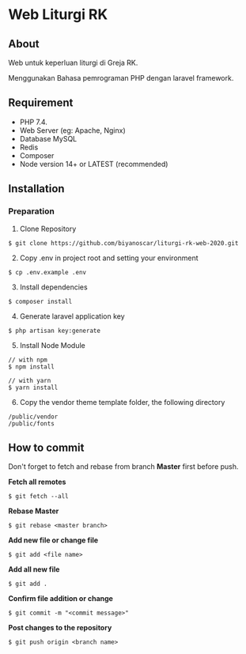 # Web Liturgi RK

## About

Web untuk keperluan liturgi di Greja RK.

Menggunakan Bahasa pemrograman PHP dengan laravel framework.

## Requirement

- PHP 7.4.
- Web Server (eg: Apache, Nginx)
- Database MySQL
- Redis
- Composer
- Node version 14+ or LATEST (recommended)

## Installation

### Preparation

1. Clone Repository

```
$ git clone https://github.com/biyanoscar/liturgi-rk-web-2020.git
```

2. Copy .env in project root and setting your environment

```
$ cp .env.example .env
```

3. Install dependencies

```
$ composer install
```

4. Generate laravel application key

```
$ php artisan key:generate
```

5. Install Node Module

```
// with npm
$ npm install

// with yarn
$ yarn install
```

6. Copy the vendor theme template folder, the following directory

```
/public/vendor
/public/fonts
```
## How to commit

Don't forget to fetch and rebase from branch <b>Master</b> first before push.

**Fetch all remotes**

```
$ git fetch --all
```

**Rebase Master**

```
$ git rebase <master branch>
```

**Add new file or change file**

```
$ git add <file name>
```

**Add all new file**

```
$ git add .
```

**Confirm file addition or change**

```
$ git commit -m "<commit message>"
```

**Post changes to the repository**

```
$ git push origin <branch name>
```
